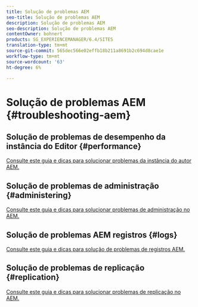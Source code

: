 ```yaml
---
title: Solução de problemas AEM
seo-title: Solução de problemas AEM
description: Solução de problemas AEM
seo-description: Solução de problemas AEM
contentOwner: bohnert
products: SG_EXPERIENCEMANAGER/6.4/SITES
translation-type: tm+mt
source-git-commit: 565dec566e02effb18b211a8691b2c694d8cae1e
workflow-type: tm+mt
source-wordcount: '63'
ht-degree: 6%

---
```



# Solução de problemas AEM {#troubleshooting-aem}

## Solução de problemas de desempenho da instância do Editor {#performance}

[Consulte este guia e dicas para solucionar problemas da instância do autor AEM.](/help/sites-authoring/troubleshooting.md)

## Solução de problemas de administração {#administering}

[Consulte este guia e dicas para solucionar problemas de administração no AEM.](/help/sites-administering/troubleshoot.md)

## Solução de problemas AEM registros {#logs}

[Consulte este guia e dicas para solução de problemas de registros AEM.](/help/sites-administering/troubleshooting.md)

## Solução de problemas de replicação {#replication}

[Consulte este guia e dicas para solucionar problemas de replicação no AEM.](/help/sites-deploying/troubleshoot-rep.md)
